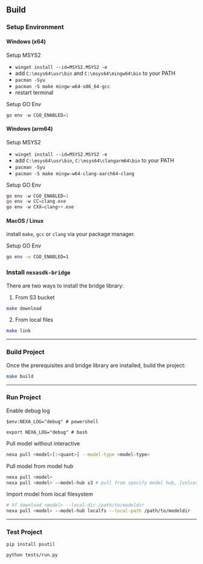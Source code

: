 ## Build

### Setup Environment

#### Windows (x64)

Setup MSYS2

- `winget install --id=MSYS2.MSYS2 -e`
- add `C:\msys64\usr\bin` and `C:\msys64\mingw64\bin` to your PATH
- `pacman -Syu`
- `pacman -S make mingw-w64-x86_64-gcc`
- restart terminal

Setup GO Env

```powershell
go env -w CGO_ENABLED=1
```

#### Windows (arm64)

Setup MSYS2

- `winget install --id=MSYS2.MSYS2 -e`
- add `C:\msys64\usr\bin`, `C:\msys64\clangarm64\bin` to your PATH
- `pacman -Syu`
- `pacman -S make mingw-w64-clang-aarch64-clang`

Setup GO Env

```powershell
go env -w CGO_ENABLED=1
go env -w CC=clang.exe
go env -w CXX=clang++.exe
```

#### MacOS / Linux

install `make`, `gcc` or `clang` via your package manager.

Setup GO Env

```bash
go env -w CGO_ENABLED=1
```

### Install `nexasdk-bridge`

There are two ways to install the bridge library:

1. From S3 bucket

```bash
make download
```

2. From local files

```bash
make link
```

---

### Build Project

Once the prerequisites and bridge library are installed, build the project:

```bash
make build
```

---

### Run Project

Enable debug log

```
$env:NEXA_LOG="debug" # powershell

export NEXA_LOG="debug" # bash
```

Pull model without interactive

```bash
nexa pull <model>[:<quant>] --model-type <model-type>
```

Pull model from model hub

```bash
nexa pull <model>
nexa pull <model> --model-hub s3 # pull from specify model hub, [volces|s3|hf]
```

Import model from local filesystem

```bash
# hf download <model> --local-dir /path/to/modeldir
nexa pull <model> --model-hub localfs --local-path /path/to/modeldir
```

---

### Test Project

```
pip install psutil

python tests/run.py
```
